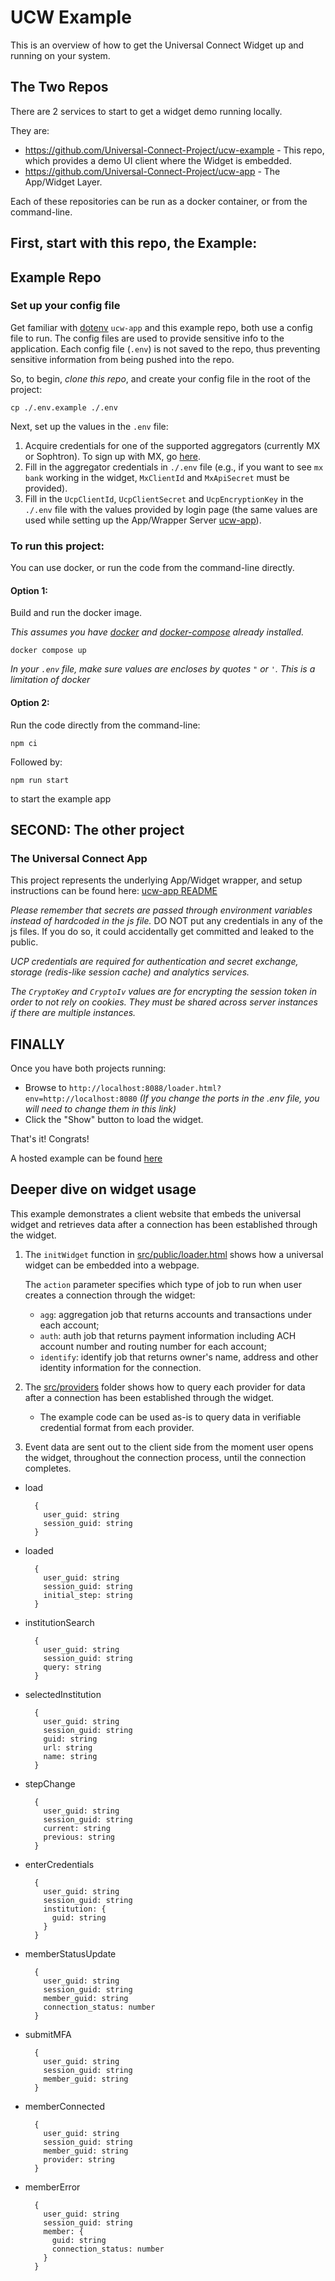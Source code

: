 # UCW Example

This is an overview of how to get the Universal Connect Widget up and running on your system.

## The Two Repos
There are 2 services to start to get a widget demo running locally.

They are:
- https://github.com/Universal-Connect-Project/ucw-example - This repo, which provides a demo UI client where the Widget is embedded.
- https://github.com/Universal-Connect-Project/ucw-app - The App/Widget Layer.

Each of these repositories can be run as a docker container, or from the command-line.

## First, start with this repo, the Example:

## Example Repo

### Set up your config file
Get familiar with [dotenv](https://www.npmjs.com/package/dotenv)
`ucw-app` and this example repo, both use a config file to run. The config files are used to provide sensitive info to
the application. Each config file (`.env`) is not saved to the repo, thus preventing sensitive information from being
pushed into the repo.

So, to begin, _clone this repo_, and create your config file in the root of the project:

```
cp ./.env.example ./.env
```
Next, set up the values in the `.env` file:
1. Acquire credentials for one of the supported aggregators (currently MX or Sophtron). To sign up with MX, go [here](https://dashboard.mx.com/sign_up).
2. Fill in the aggregator credentials in `./.env` file (e.g., if you want to see `mx bank` working in the widget, `MxClientId` and `MxApiSecret` must be provided).
3. Fill in the `UcpClientId`, `UcpClientSecret` and `UcpEncryptionKey` in the `./.env` file with the values provided by login page (the same values are used while setting up the App/Wrapper Server [ucw-app](https://github.com/Universal-Connect-Project/ucw-app)).

### To run this project:
You can use docker, or run the code from the command-line directly.

#### Option 1: 
Build and run the docker image.

*This assumes you have [docker](https://docs.docker.com/get-docker/) and [docker-compose](https://docs.docker.com/compose/install/) already installed.*
```
docker compose up
```
*In your `.env` file, make sure values are encloses by quotes `"` or `'`. This is a limitation of docker*

#### Option 2: 
Run the code directly from the command-line:

```
npm ci
```
Followed by: 
```
npm run start
```
to start the example app

## SECOND: The other project

### The Universal Connect App
This project represents the underlying App/Widget wrapper, and setup instructions can be found here: 
[ucw-app README](https://github.com/Universal-Connect-Project/ucw-apphttps://github.com/Universal-Connect-Project/ucw-app/blob/main/README.md)

*Please remember that secrets are passed through environment variables instead of hardcoded in the js file.*
DO NOT put any credentials in any of the js files. If you do so, it could accidentally get committed and leaked to the public.

*UCP credentials are required for authentication and secret exchange, storage (redis-like session cache) and analytics services.*

*The `CryptoKey` and `CryptoIv` values are for encrypting the session token in order to not rely on cookies. They must be shared across server instances if there are multiple instances.*

## FINALLY
Once you have both projects running:
- Browse to `http://localhost:8088/loader.html?env=http://localhost:8080` *(If you change the ports in the .env file, you will need to change them in this link)*
- Click the "Show" button to load the widget. 

That's it! Congrats!

A hosted example can be found [here](https://demo.universalconnectproject.org/loader.html?env=https://widget.universalconnectproject.org)

## Deeper dive on widget usage
This example demonstrates a client website that embeds the universal widget and retrieves data after a connection has been established through the widget.
1. The `initWidget` function in [src/public/loader.html](src/public/loader.html) shows how a universal widget can be embedded into a webpage.

   The `action` parameter specifies which type of job to run when user creates a connection through the widget:
    - `agg`: aggregation job that returns accounts and transactions under each account;
    - `auth`: auth job that returns payment information including ACH account number and routing number for each account;
    - `identify`: identify job that returns owner's name, address and other identity information for the connection.
2. The [src/providers](src/providers) folder shows how to query each provider for data after a connection has been established through the widget.
    * The example code can be used as-is to query data in verifiable credential format from each provider.
3. Event data are sent out to the client side from the moment user opens the widget, throughout the connection process, until the connection completes.
- load
  ```
    {
      user_guid: string
      session_guid: string
    }
  ```
- loaded
  ```
    {
      user_guid: string
      session_guid: string
      initial_step: string
    }
  ```
- institutionSearch
  ```
    {
      user_guid: string
      session_guid: string
      query: string
    }
  ```
- selectedInstitution
  ```
    {
      user_guid: string
      session_guid: string
      guid: string
      url: string
      name: string
    }
  ```
- stepChange
  ```
    {
      user_guid: string
      session_guid: string
      current: string
      previous: string
    }
  ```
- enterCredentials
  ```
    {
      user_guid: string
      session_guid: string
      institution: {
        guid: string
      }
    }
  ```
- memberStatusUpdate
  ```
    {
      user_guid: string
      session_guid: string
      member_guid: string
      connection_status: number
    }
  ```
- submitMFA
  ```
    {
      user_guid: string
      session_guid: string
      member_guid: string
    }
  ```
- memberConnected
  ```
    {
      user_guid: string
      session_guid: string
      member_guid: string
      provider: string
    }
  ```
- memberError
  ```
    {
      user_guid: string
      session_guid: string
      member: {
        guid: string
        connection_status: number
      }
    }
  ```
